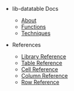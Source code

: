 <!-- _sidebar.md -->

- lib-datatable Docs

	- [About](guides/readme.md)
	- [Functions](guides/function-summary.md)
	- [Techniques](guides/techniques.md)

- References

	- [Library Reference](guides/lib-datatable.md)
	- [Table Reference](guides/datatable-table.md)
	- [Cell Reference](guides/datatable-cells.md)
	- [Column Reference](guides/datatable-columns.md)
	- [Row Reference](guides/datatable-rows.md)

